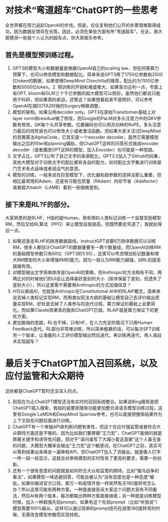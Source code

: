 # 对技术“弯道超车“ChatGPT的一些思考

全世界都在努力追赶OpenAI的步伐。但是，仅仅复制他们公开的步骤很难取得成功，因为数据反馈存在劣势。因此，必须在某些方面有所"弯道超车"。在此，我大胆猜测一些我个人认为的超车点，供大家娱乐参考。

## 首先是模型预训练过程。
1. GPT3的模型大小和数据量是根据OpenAI自己的scaling law，但在同等算力预算下，也可以修改模型和数据配比。简单来说GPT3用了1750亿参数和2500亿token的数据，如果使用DeepMind Chinchilla的推荐，配比约为1100亿参数和5000亿token。2. 预训练的开销和难度极大，如果急功近利一点，市面上有OPT, bloom和GLM三个千亿参数的超大模型可以照抄。虽然他们都说只能用于科研，但如果真的紧迫，还管这？如果想看起来不是照抄，可以参考OpenAI在搞DOTA2时候的Surgery稍做调整。
3. 模型的架构。如果沿用decoder only，GPT3在原始Transformer基础上对layer norm和residual做了修改，而Google的PaLM对多头注意力中的QKV参数有修改，QK每个头共享参数。位置编码也可以用苏剑林的RoPE。多头注意力最后的线性层也可以修改大小或者激活函数。而如果大家关注过DeepMind的竞赛算法AlphaCode，它其实是一个encoder decoder，虽然它需要模型输出之后的filter和planning辅助，但ChatGPT这样的问答形式做成encoder decoder（或者魔改OPT这样的模型，加入Encoder）也可能是一种思路。
4. 文字占比，GPT3公布了自己文字的来源配比，GPT3.5加入了Github代码集，其他大模型对于训练文字的配比都有各自的配方。如何配比文字集进行训练是门艺术有点品味或者说运气的意思。
5. 模型的训练，一般来说在巨型模型下，优化器和超参数的选择没那么重要，但相比最常用的Adam，还是有可能在质量（RAdam）内存节省（Adafactor）或者超大batch（LAMB）看到一些细微差别。

## 接下来是RL?F的部分。
大家熟悉的是RLHF，H指的是Human，用有限的人类标记训练一个监督奖励模型RM，然后交给RL算法（PPO）来让模型自我提高。但既然要走弯道了，我就扯得远一点。

1. 如果还是走RLHF的排序数据路线，InstructGPT说要6万排序数据可以训练RM，很多人都估计ChatGPT的数据量要多一两个数量级，而OpenAI训练RM的基础模型参数只有60亿（GPT3的1/30），这里可以考虑增加标记数量和增大RM模型的大小来增强RM的能力。因为一般认为RM能力越强，对RL的提高就越有效。
2. 对模型输出文字简单排序是OpenAI的策略，但Anthropic的方法稍有不同，两两比对的时候他们的UI会让选择喜好差别的大小（排序保留了差别，但遗失了差别大小），所以这里需不需要用Anthropic的方式加强信息？
3. H可以换成AI，也就是Anthropic在Constitutional AI中的RLAIF概念，简单来说去掉人类标记实现RM，而用类似宪法大纲的基础让模型自己去评价输出质量实现RM，好处是去掉了人类参与的迭代过程，算力保证的基础上会更简化。而如果Claude效果真的能和ChatGPT匹敌，RLAIF就是算力保证下的更优方案。
4. 更加极端的思路，RL也干掉，只有HF，在人力充足的情况下只用Human Feedback迭代。RL部分非常难训练，所以简单粗暴的话，可以每次SFT训练完一个版本，让海量的人工评价模型输出然后迭代，再训练再迭代，用人海战术实现超车？

# 最后关于ChatGPT加入召回系统，以及应付监管和大众期待
这些都是ChatGPT暂时还没深入的点。
1. 到现在为止ChatGPT模型还没有实时的召回系统整合。如果说Bing搜索是把ChatGPT插入搜索，我指的是要把搜索功能更加整合进语言模型训练过程，这里有Google LaMDA和DeepMind Sparrow参考，也可以直接把搜索结果作为上下文贴在问题前面进行训练。
2. ChatGPT有一个单独API来判断问题有害性，但这个在应付强监管或者符合大众期待方面还是不够的。因为比如我们要屏蔽“王力宏”，ChatGPT能做的就是屏蔽关键字和诱导性问题，但对于“请问谁写了大城小爱这首歌”这个人畜无害的问题，大模型大概率会输出“王力宏”这个敏感词。在ChatGPT之前，其实可以等到结果出来再走一遍审核API，但ChatGPT加入了流输出，就是像人打字一样一段一段显示，这就会对审核模型的实时性有了更高的要求，需要一些创新。
3. 还有一个很有意思的问题就是如何符合大众和监管的期待，比如“俄乌战争的看法”，如果模型一味逃避回答，可能会被认为“没有态度也是一种态度”被批。如果你跟进官方口径，那万一和疫情开放一样突然有天180度转弯怎么办？所以这里可能有两种方案，一种是直接告诉大家这个问题大家有不同看法，然后AI有两个版本，每次都输出两种方案直接骑墙；另一种就是训练模型时候，加入一种超强先验prompt，如果有这个先验prompt（比如“听我说”）模型需要100%服从，这样可以通过简单的prompt技巧在政策180度转弯的时候，无需改变模型参数而实现转舵。
